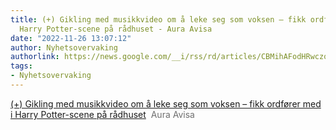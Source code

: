 ```yaml
---
title: (+) Gikling med musikkvideo om å leke seg som voksen – fikk ordfører med i
  Harry Potter-scene på rådhuset - Aura Avisa
date: "2022-11-26 13:07:12"
author: Nyhetsovervaking
authorlink: https://news.google.com/__i/rss/rd/articles/CBMihAFodHRwczovL3d3dy5hdXJhYXZpcy5uby9naWtsaW5nLW11c2lra3ZpZGVvLW9tLWEtbGVrZS1zZWctc29tLXZva3Nlbi1maWtrLW9yZGZvcmVyLW1lZC1pLWhhcnJ5LXBvdHRlci1zY2VuZS1wYS1yYWRodXNldC9zLzUtNS00MzAyMjDSAQA?oc=5
tags:
- Nyhetsovervaking
---
```

<a href="https://news.google.com/__i/rss/rd/articles/CBMihAFodHRwczovL3d3dy5hdXJhYXZpcy5uby9naWtsaW5nLW11c2lra3ZpZGVvLW9tLWEtbGVrZS1zZWctc29tLXZva3Nlbi1maWtrLW9yZGZvcmVyLW1lZC1pLWhhcnJ5LXBvdHRlci1zY2VuZS1wYS1yYWRodXNldC9zLzUtNS00MzAyMjDSAQA?oc=5" target="_blank">(+) Gikling med musikkvideo om å leke seg som voksen – fikk ordfører med i Harry Potter-scene på rådhuset</a>&nbsp;&nbsp;<font color="#6f6f6f">Aura Avisa</font>